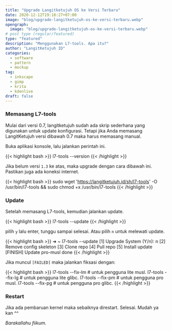 ```yaml
---
title: "Upgrade Langitketujuh OS ke Versi Terbaru"
date: 2020-12-12T19:18:27+07:00
image: "blog/upgrade-langitketujuh-os-ke-versi-terbaru.webp"
opengraph:
  image: "blog/upgrade-langitketujuh-os-ke-versi-terbaru.webp"
# post type (regular/featured)
type: "featured"
description: "Menggunakan L7-tools. Apa itu?"
author: "LangitKetujuh ID"
categories:
  - software
  - pattern
  - mockup
tag:
  - inkscape
  - gimp
  - krita
  - kdenlive
draft: false
---
```


### Memasang L7-tools

Mulai dari versi 0.7, langitketujuh sudah ada skrip sederhana yang digunakan untuk update konfigurasi. Tetapi jika Anda memasang LangitKetujuh versi dibawah 0.7 maka harus memasang manual.

Buka aplikasi konsole, lalu jalankan perintah ini.

{{< highlight bash >}}
l7-tools --version
{{< /highlight >}}

Jika belum versi `1.3` ke atas, maka upgrade dengan cara dibawah ini. Pastikan juga ada koneksi internet.

{{< highlight bash >}}
sudo wget 'https://langitketujuh.id/sh/l7-tools' -O /usr/bin/l7-tools && sudo chmod +x /usr/bin/l7-tools
{{< /highlight >}}

### Update

Setelah memasang L7-tools, kemudian jalankan update.

{{< highlight bash >}}
l7-tools --update
{{< /highlight >}}

pilih `y` lalu enter, tunggu sampai selesai. Atau pilih `n` untuk melewati update.

{{< highlight bash >}}
➜ ~ l7-tools --update
[1] Upgrade System (Y/n): n
[2] Remove config skeleton
[3] Clone repo
[4] Pull repo
[5] Install update
[FINISH] Update pro-musl done
{{< /highlight >}}

Jika muncul `[FAILED]` maka jalankan fiksasi dengan:

{{< highlight bash >}}
l7-tools --fix-lm   # untuk pengguna lite musl.
l7-tools --fix-lg   # untuk pengguna lite glibc.
l7-tools --fix-pm   # untuk pengguna pro musl.
l7-tools --fix-pg   # untuk pengguna pro glibc.
{{< /highlight >}}

### Restart

Jika ada pembaruan kernel maka sebaiknya direstart. Selesai. Mudah ya kan ^^

_Barakallahu fiikum._
